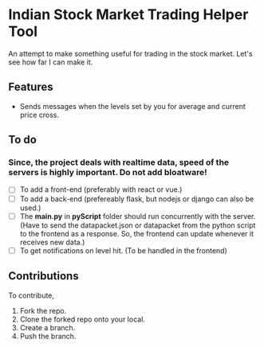 # Indian Stock Market Trading Helper Tool

An attempt to make something useful for trading in the stock market. Let's see how far I can make it.

## Features

* Sends messages when the levels set by you for average and current price cross.

## To do

### Since, the project deals with realtime data, speed of the servers is highly important. Do not add bloatware! 

- [ ] To add a front-end (preferably with react or vue.)
- [ ] To add a back-end (prefereably flask, but nodejs or django can also be used.)
- [ ] The **main.py** in **pyScript** folder should run concurrently with the server. (Have to send the datapacket.json or datapacket from the python script to the frontend as a response. So, the frontend can update whenever it receives new data.) 
- [ ] To get notifications on level hit. (To be handled in the frontend)

## Contributions

To contribute,
1. Fork the repo.
2. Clone the forked repo onto your local.
3. Create a branch.
4. Push the branch.